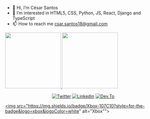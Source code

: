 - 👋 Hi, I’m César Santos 
- 👀 I’m interested in HTML5, CSS, Python, JS, React, Django and TypeScript 
- 📫 How to reach me csar.santos18@gmail.com

<!---
cesarsantos96/cesarsantos96 is a ✨ special ✨ repository because its `README.md` (this file) appears on your GitHub profile.
You can click the Preview link to take a look at your changes.
--->


<div>

 <a href="https://github.com/cesarsantos96">
    
  <img height="180em" src="https://github-readme-stats.vercel.app/api?username=cesarsantos96&theme=codeSTACKr&icons=true">
 
 <img height="180em" src="https://github-readme-stats.vercel.app/api/top-langs/?username=cesarsantos96&layout-compact&langs_count169&theme=codeSTACKr">
 
</div>

<div>
 <p align="center">
  <a href="https://www.twitter.com/csar96s" target="_blank"><img src="https://img.shields.io/badge/Twitter-1DA1F2?style=for-the-badge&logo=twitter&logoColor=white" alt="Twitter"></a>
  <a href="https://www.linkedin.com/in/cesar-santos-51811456" target="_blank"><img src="https://img.shields.io/badge/LinkedIn-0077B5?style=for-the-badge&logo=linkedin&logoColor=white" alt="Linkedin"></a>
  <a href="https://www.dev.to/csaaruto96" target="_blank"><img src="https://img.shields.io/badge/Dev.to-0A0A0A?style=for-the-badge&logo=dev%2Eto&logoColor=white" alt="Dev.To"></a>
  
  <a href="https://account.xbox.com/pt-BR/Profile?xr=mebarnav" target="_blank"><img        src="https://img.shields.io/badge/Xbox-107C10?style=for-the-badge&logo=xbox&logoColor=white" alt="Xbox""></a>
   
   

 </p>                                                                                
</div>
 
           


